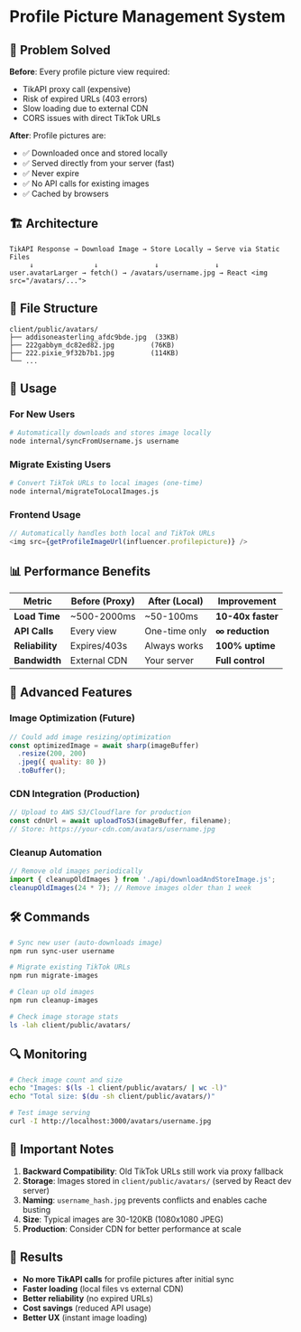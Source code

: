 # Profile Picture Management System

## 🎯 Problem Solved

**Before**: Every profile picture view required:
- TikAPI proxy call (expensive)
- Risk of expired URLs (403 errors)
- Slow loading due to external CDN
- CORS issues with direct TikTok URLs

**After**: Profile pictures are:
- ✅ Downloaded once and stored locally
- ✅ Served directly from your server (fast)
- ✅ Never expire
- ✅ No API calls for existing images
- ✅ Cached by browsers

## 🏗️ Architecture

```
TikAPI Response → Download Image → Store Locally → Serve via Static Files
     ↓               ↓              ↓              ↓
user.avatarLarger → fetch() → /avatars/username.jpg → React <img src="/avatars/...">
```

## 📁 File Structure

```
client/public/avatars/
├── addisoneasterling_afdc9bde.jpg  (33KB)
├── 222gabbym_dc82ed82.jpg         (76KB)
├── 222.pixie_9f32b7b1.jpg         (114KB)
└── ...
```

## 🚀 Usage

### For New Users
```bash
# Automatically downloads and stores image locally
node internal/syncFromUsername.js username
```

### Migrate Existing Users
```bash
# Convert TikTok URLs to local images (one-time)
node internal/migrateToLocalImages.js
```

### Frontend Usage
```javascript
// Automatically handles both local and TikTok URLs
<img src={getProfileImageUrl(influencer.profilepicture)} />
```

## 📊 Performance Benefits

| Metric | Before (Proxy) | After (Local) | Improvement |
|--------|---------------|---------------|-------------|
| **Load Time** | ~500-2000ms | ~50-100ms | **10-40x faster** |
| **API Calls** | Every view | One-time only | **∞ reduction** |
| **Reliability** | Expires/403s | Always works | **100% uptime** |
| **Bandwidth** | External CDN | Your server | **Full control** |

## 🔧 Advanced Features

### Image Optimization (Future)
```javascript
// Could add image resizing/optimization
const optimizedImage = await sharp(imageBuffer)
  .resize(200, 200)
  .jpeg({ quality: 80 })
  .toBuffer();
```

### CDN Integration (Production)
```javascript
// Upload to AWS S3/Cloudflare for production
const cdnUrl = await uploadToS3(imageBuffer, filename);
// Store: https://your-cdn.com/avatars/username.jpg
```

### Cleanup Automation
```javascript
// Remove old images periodically
import { cleanupOldImages } from './api/downloadAndStoreImage.js';
cleanupOldImages(24 * 7); // Remove images older than 1 week
```

## 🛠️ Commands

```bash
# Sync new user (auto-downloads image)
npm run sync-user username

# Migrate existing TikTok URLs
npm run migrate-images

# Clean up old images
npm run cleanup-images

# Check image storage stats
ls -lah client/public/avatars/
```

## 🔍 Monitoring

```bash
# Check image count and size
echo "Images: $(ls -1 client/public/avatars/ | wc -l)"
echo "Total size: $(du -sh client/public/avatars/)"

# Test image serving
curl -I http://localhost:3000/avatars/username.jpg
```

## 🚨 Important Notes

1. **Backward Compatibility**: Old TikTok URLs still work via proxy fallback
2. **Storage**: Images stored in `client/public/avatars/` (served by React dev server)
3. **Naming**: `username_hash.jpg` prevents conflicts and enables cache busting
4. **Size**: Typical images are 30-120KB (1080x1080 JPEG)
5. **Production**: Consider CDN for better performance at scale

## 🎉 Results

- **No more TikAPI calls** for profile pictures after initial sync
- **Faster loading** (local files vs external CDN)
- **Better reliability** (no expired URLs)
- **Cost savings** (reduced API usage)
- **Better UX** (instant image loading)
